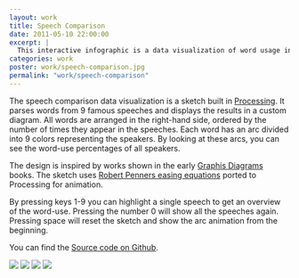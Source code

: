 ```yaml
---
layout: work
title: Speech Comparison
date: 2011-05-10 22:00:00
excerpt: |
  This interactive infographic is a data visualization of word usage in 9 famous speeches.
categories: work
poster: work/speech-comparison.jpg
permalink: "work/speech-comparison"
---
```


The speech comparison data visualization is a sketch built in [Processing](http://processing.org/). It parses words from 9 famous speeches and displays the results in a custom diagram. All words are arranged in the right-hand side, ordered by the number of times they appear in the speeches. Each word has an arc divided into 9 colors representing the speakers. By looking at these arcs, you can see the word-use percentages of all speakers.

The design is inspired by works shown in the early [Graphis Diagrams](http://www.flickr.com/search/?q=graphis) books. The sketch uses [Robert Penners easing equations](http://www.robertpenner.com/easing/) ported to Processing for animation.

By pressing keys 1-9 you can highlight a single speech to get an overview of the word-use. Pressing the number 0 will show all the speeches again. Pressing space will reset the sketch and show the arc animation from the beginning.

You can find the [Source code on Github](http://github.com/runemadsen/SpeechComparison).
	
<img src="{% asset_path work/speech-comparison.jpg %}" />

<img src="{% asset_path work/speech-comparison2.jpg %}" />

<img src="{% asset_path work/speech-comparison3.jpg %}" />

<img src="{% asset_path work/speech-comparison4.jpg %}" />